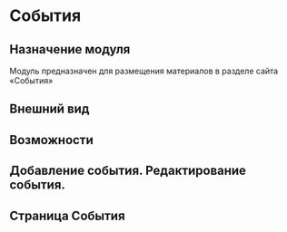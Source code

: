 # События
## Назначение модуля
Модуль предназначен для размещения материалов в разделе сайта «События»
## Внешний вид


## Возможности


## Добавление события. Редактирование события.







## Страница События






